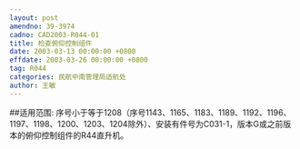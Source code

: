 ```yaml
---
layout: post
amendno: 39-3974
cadno: CAD2003-R044-01
title: 检查俯仰控制组件
date: 2003-03-13 00:00:00 +0800
effdate: 2003-03-26 00:00:00 +0800
tag: R044
categories: 民航中南管理局适航处
author: 王敏
---
```


##适用范围:
序号小于等于1208（序号1143、1165、1183、1189、1192、1196、1197、1198、1200、1203、1204除外）、安装有件号为C031-1，版本G或之前版本的俯仰控制组件的R44直升机。

